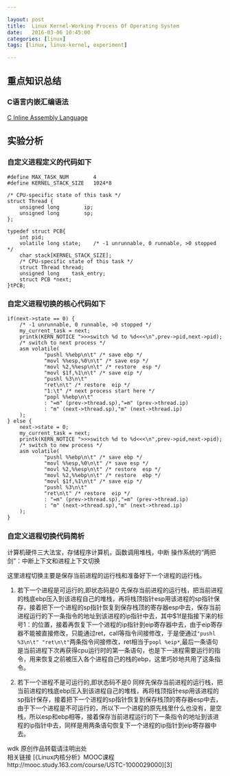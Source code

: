 ```yaml
---

layout: post
title:  Linux Kernel-Working Process Of Operating System
date:   2016-03-06 10:45:00
categories: [linux]
tags: [linux, linux-kernel, experiment]

---
```


## 重点知识总结

### C语言内嵌汇编语法

[C Inline Assembly Language][1]

## 实验分析
### 自定义进程定义的代码如下
```
#define MAX_TASK_NUM        4
#define KERNEL_STACK_SIZE   1024*8

/* CPU-specific state of this task */
struct Thread {
    unsigned long        ip;
    unsigned long        sp;
};

typedef struct PCB{
    int pid;
    volatile long state;    /* -1 unrunnable, 0 runnable, >0 stopped */
    char stack[KERNEL_STACK_SIZE];
    /* CPU-specific state of this task */
    struct Thread thread;
    unsigned long    task_entry;
    struct PCB *next;
}tPCB;
```
### 自定义进程切换的核心代码如下
```
if(next->state == 0) {
    /* -1 unrunnable, 0 runnable, >0 stopped */
    my_current_task = next;
    printk(KERN_NOTICE ">>>switch %d to %d<<<\n",prev->pid,next->pid);
    /* switch to next process */
    asm volatile(
            "pushl %%ebp\n\t" /* save ebp */
            "movl %%esp,%0\n\t" /* save esp */
            "movl %2,%%esp\n\t" /* restore  esp */
            "movl $1f,%1\n\t" /* save eip */
            "pushl %3\n\t"
            "ret\n\t" /* restore  eip */
            "1:\t" /* next process start here */
            "popl %%ebp\n\t"
            : "=m" (prev->thread.sp),"=m" (prev->thread.ip)
            : "m" (next->thread.sp),"m" (next->thread.ip)
    );
} else {
    next->state = 0;
    my_current_task = next;
    printk(KERN_NOTICE ">>>switch %d to %d<<<\n",prev->pid,next->pid);
    /* switch to new process */
    asm volatile(
            "pushl %%ebp\n\t" /* save ebp */
            "movl %%esp,%0\n\t" /* save esp */
            "movl %2,%%esp\n\t" /* restore  esp */
            "movl %2,%%ebp\n\t" /* restore  ebp */
            "movl $1f,%1\n\t" /* save eip */
            "pushl %3\n\t"
            "ret\n\t" /* restore  eip */
            : "=m" (prev->thread.sp),"=m" (prev->thread.ip)
            : "m" (next->thread.sp),"m" (next->thread.ip)
    );
}
```
### 自定义进程切换代码简析
计算机硬件三大法宝，存储程序计算机，函数调用堆栈，中断
操作系统的“两把剑”：中断上下文和进程上下文切换

这里进程切换主要是保存当前进程的运行栈和准备好下一个进程的运行栈。

1. 若下一个进程是可运行的,即状态码是0
先保存当前进程的运行栈，把当前进程的栈底ebp压入到该进程自己的堆栈，再将栈顶指针esp用该进程的sp指针保存，接着把下一个进程的sp指针恢复到保存栈顶的寄存器esp中去，保存当前进程运行的下一条指令的地址到该进程的ip指针中去，其中$1f是指接下来的标号1：的位置，接着再恢复下一个进程的ip指针到eip寄存器中去，由于eip寄存器不能被直接修改，只能通过ret，call等指令间接修改，于是便通过`"pushl %3\n\t" "ret\n\t"`两条指令间接修改，ret相当于`popl %eip*`,最后一条语句是当前进程下次再获得cpu运行时的第一条语句，也是下一进程需要运行的指令，用来恢复之前被压入各个进程自己的栈的ebp，这里巧妙地共用了这条指令。

2. 若下一个进程不是可运行的,即状态码不是0
同样先保存当前进程的运行栈，把当前进程的栈底ebp压入到该进程自己的堆栈，再将栈顶指针esp用该进程的sp指针保存，接着把下一个进程的sp指针恢复到保存栈顶的寄存器esp中去，由于下一个进程是不可运行的，所以下一个进程的原先栈里什么也没有，是空栈，所以esp和ebp相等，接着保存当前进程运行的下一条指令的地址到该进程的ip指针中去，同样是用两条语句恢复下一个进程的ip指针到eip寄存器中去。



wdk 原创作品转载请注明出处  
相关链接 [《Linux内核分析》MOOC课程http://mooc.study.163.com/course/USTC-1000029000][3]

[1]: /mark/gramar/2016/03/06/c-inline-assembly-language.html

